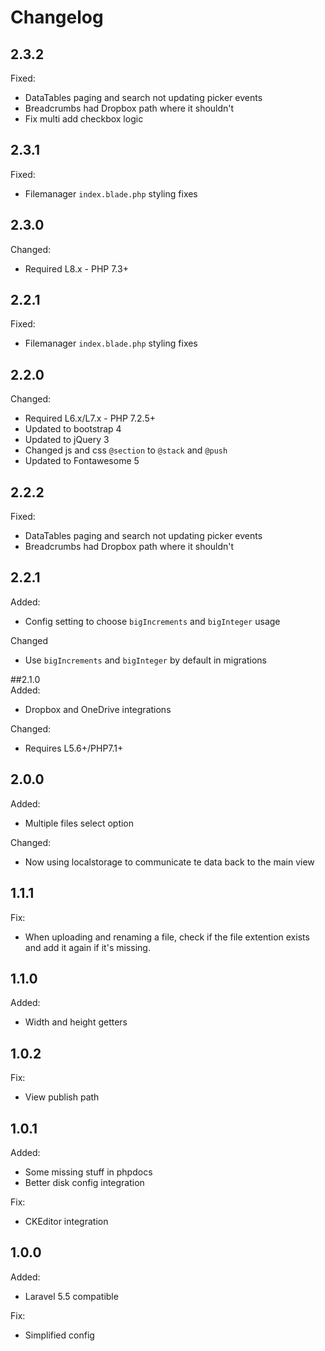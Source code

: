 # Changelog  
## 2.3.2  
Fixed:
* DataTables paging and search not updating picker events
* Breadcrumbs had Dropbox path where it shouldn't
* Fix multi add checkbox logic

## 2.3.1  
Fixed:  
* Filemanager `index.blade.php` styling fixes

## 2.3.0  
Changed: 
* Required L8.x - PHP 7.3+

## 2.2.1  
Fixed:  
* Filemanager `index.blade.php` styling fixes

## 2.2.0  
Changed:  
* Required L6.x/L7.x - PHP 7.2.5+
* Updated to bootstrap 4
* Updated to jQuery 3
* Changed js and css `@section` to `@stack` and `@push` 
* Updated to Fontawesome 5

## 2.2.2
Fixed:
* DataTables paging and search not updating picker events
* Breadcrumbs had Dropbox path where it shouldn't

## 2.2.1  
Added:  
* Config setting to choose `bigIncrements` and `bigInteger` usage  

Changed
* Use `bigIncrements` and `bigInteger` by default in migrations

##2.1.0  
Added: 
* Dropbox and OneDrive integrations

Changed:  
* Requires L5.6+/PHP7.1+

## 2.0.0  
Added: 
* Multiple files select option

Changed:  
* Now using localstorage to communicate te data back to the main view

## 1.1.1
Fix:
* When uploading and renaming a file, check if the file extention exists and add it again if it's missing.

## 1.1.0
Added:
* Width and height getters

## 1.0.2
Fix:
* View publish path

## 1.0.1
Added:
* Some missing stuff in phpdocs
* Better disk config integration

Fix:
* CKEditor integration

## 1.0.0
Added:
* Laravel 5.5 compatible

Fix:
* Simplified config